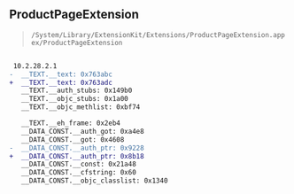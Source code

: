 ## ProductPageExtension

> `/System/Library/ExtensionKit/Extensions/ProductPageExtension.appex/ProductPageExtension`

```diff

 10.2.28.2.1
-  __TEXT.__text: 0x763abc
+  __TEXT.__text: 0x763adc
   __TEXT.__auth_stubs: 0x149b0
   __TEXT.__objc_stubs: 0x1a00
   __TEXT.__objc_methlist: 0xbf74

   __TEXT.__eh_frame: 0x2eb4
   __DATA_CONST.__auth_got: 0xa4e8
   __DATA_CONST.__got: 0x4608
-  __DATA_CONST.__auth_ptr: 0x9228
+  __DATA_CONST.__auth_ptr: 0x8b18
   __DATA_CONST.__const: 0x21a48
   __DATA_CONST.__cfstring: 0x60
   __DATA_CONST.__objc_classlist: 0x1340

```
